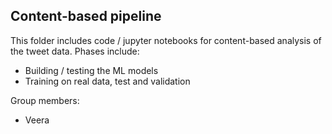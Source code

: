 ## Content-based pipeline
This folder includes code / jupyter notebooks for content-based analysis of the tweet data. Phases include:
* Building / testing the ML models
* Training on real data, test and validation

Group members: 
* Veera